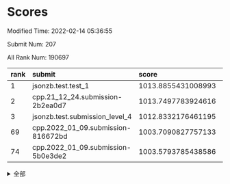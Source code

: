 # Scores

Modified Time: 2022-02-14 05:36:55

Submit Num: 207

All Rank Num: 190697

| rank |               submit               |       score        |       sigma        | pk_num |
| :--- | :--------------------------------- | :----------------- | :----------------- | :----- |
| 1    | jsonzb.test.test_1                 | 1013.8855431008993 | 0.851485993181197  | 3686   |
| 2    | cpp.21_12_24.submission-2b2ea0d7   | 1013.7497783924616 | 0.8299474913526795 | 3684   |
| 3    | jsonzb.test.submission_level_4     | 1012.8332176461195 | 0.8221685300266518 | 3685   |
| 69   | cpp.2022_01_09.submission-816672bd | 1003.7090827757133 | 0.704397615764629  | 3685   |
| 74   | cpp.2022_01_09.submission-5b0e3de2 | 1003.5793785438586 | 0.7151581688370628 | 3688   |


<details>
<summary>全部</summary>

| rank |                 submit                 |       score        |       sigma        | pk_num |
| :--- | :------------------------------------- | :----------------- | :----------------- | :----- |
| 1    | jsonzb.test.test_1                     | 1013.8855431008993 | 0.851485993181197  | 3686   |
| 2    | cpp.21_12_24.submission-2b2ea0d7       | 1013.7497783924616 | 0.8299474913526795 | 3684   |
| 3    | jsonzb.test.submission_level_4         | 1012.8332176461195 | 0.8221685300266518 | 3685   |
| 4    | gobigger.level_3.submission_level_3_2  | 1012.0253158299529 | 0.8125901890504319 | 3688   |
| 5    | gobigger.level_3.submission_level_3_38 | 1011.7495349860923 | 0.7764353635869853 | 3679   |
| 6    | gobigger.level_3.submission_level_3_29 | 1011.6468670954436 | 0.7652742842744705 | 3679   |
| 7    | gobigger.level_3.submission_level_3_3  | 1011.2343068810386 | 0.7584363553209624 | 3684   |
| 8    | gobigger.level_3.submission_level_3_30 | 1010.923078747063  | 0.780819094148534  | 3681   |
| 9    | gobigger.level_3.submission_level_3_40 | 1010.8980048528454 | 0.781621266523715  | 3684   |
| 10   | gobigger.level_3.submission_level_3_10 | 1010.8031327216163 | 0.7813068971912231 | 3683   |
| 11   | gobigger.level_3.submission_level_3_7  | 1010.7837066602895 | 0.775403018027483  | 3687   |
| 12   | gobigger.level_3.submission_level_3_24 | 1010.4861561654116 | 0.7608120177031273 | 3686   |
| 13   | gobigger.level_3.submission_level_3_12 | 1010.4855618800972 | 0.7693105187301084 | 3685   |
| 14   | gobigger.level_3.submission_level_3_26 | 1010.4440436202427 | 0.7586871911130696 | 3684   |
| 15   | gobigger.level_3.submission_level_3_19 | 1010.4148020083109 | 0.7653854996191191 | 3688   |
| 16   | gobigger.level_3.submission_level_3_14 | 1010.4104758373406 | 0.7723497042797524 | 3687   |
| 17   | gobigger.level_3.submission_level_3_1  | 1010.4054146860693 | 0.7398358818593168 | 3685   |
| 18   | gobigger.level_3.submission_level_3_34 | 1010.3810054359207 | 0.7600219943538099 | 3686   |
| 19   | gobigger.level_3.submission_level_3_23 | 1010.1062479740798 | 0.771590660455666  | 3686   |
| 20   | gobigger.level_3.submission_level_3_32 | 1010.084344975866  | 0.7301595536380211 | 3686   |
| 21   | gobigger.level_3.submission_level_3_45 | 1010.049691221264  | 0.7626300610254639 | 3683   |
| 22   | gobigger.level_3.submission_level_3_31 | 1009.9772303075204 | 0.7725729924981923 | 3687   |
| 23   | gobigger.level_3.submission_level_3_49 | 1009.9273919813835 | 0.7498511648434809 | 3680   |
| 24   | gobigger.level_3.submission_level_3_4  | 1009.915741870309  | 0.759156312919026  | 3686   |
| 25   | gobigger.level_3.submission_level_3_13 | 1009.7836049097426 | 0.7780708700769917 | 3682   |
| 26   | gobigger.level_3.submission_level_3_43 | 1009.7574285766432 | 0.7525386395662491 | 3688   |
| 27   | gobigger.level_3.submission_level_3_6  | 1009.7537076005041 | 0.741179147537264  | 3682   |
| 28   | gobigger.level_3.submission_level_3_27 | 1009.7369595410097 | 0.7745755993616898 | 3685   |
| 29   | gobigger.level_3.submission_level_3_16 | 1009.7197318348839 | 0.7535662595334504 | 3689   |
| 30   | gobigger.level_3.submission_level_3_9  | 1009.7184894192284 | 0.7552447021362555 | 3684   |
| 31   | gobigger.level_3.submission_level_3_11 | 1009.7071618830934 | 0.7681753028225083 | 3685   |
| 32   | gobigger.level_3.submission_level_3_20 | 1009.6750046840804 | 0.753197802225937  | 3682   |
| 33   | gobigger.level_3.submission_level_3_18 | 1009.6410597286397 | 0.7580398601316995 | 3683   |
| 34   | gobigger.level_3.submission_level_3_48 | 1009.6234612889527 | 0.7472449259298164 | 3688   |
| 35   | gobigger.level_3.submission_level_3_21 | 1009.6035541344793 | 0.7498364735269317 | 3691   |
| 36   | gobigger.level_3.submission_level_3_47 | 1009.5422746837768 | 0.7497110816494714 | 3690   |
| 37   | gobigger.level_3.submission_level_3_36 | 1009.5403450435754 | 0.7562989326749975 | 3684   |
| 38   | gobigger.level_3.submission_level_3_5  | 1009.5375020401116 | 0.767256906865715  | 3686   |
| 39   | gobigger.level_3.submission_level_3_33 | 1009.5109280881875 | 0.7465247456216442 | 3686   |
| 40   | gobigger.level_3.submission_level_3_39 | 1009.5084498759546 | 0.7622567121188629 | 3684   |
| 41   | gobigger.level_3.submission_level_3_17 | 1009.4830129182521 | 0.7561853645954734 | 3687   |
| 42   | gobigger.level_3.submission_level_3_15 | 1009.4566842158276 | 0.7557318297578483 | 3690   |
| 43   | gobigger.level_3.submission_level_3_35 | 1009.4368587160205 | 0.7651771055701777 | 3681   |
| 44   | gobigger.level_3.submission_level_3_41 | 1009.431232746934  | 0.7681178059244104 | 3682   |
| 45   | gobigger.level_3.submission_level_3_8  | 1009.3920477676985 | 0.7345665335100331 | 3684   |
| 46   | gobigger.level_3.submission_level_3_37 | 1009.0439575678761 | 0.7326331253841968 | 3682   |
| 47   | gobigger.level_3.submission_level_3_42 | 1009.0349438834861 | 0.7392775596287173 | 3683   |
| 48   | gobigger.level_3.submission_level_3_0  | 1008.8526381037412 | 0.7318445914774019 | 3683   |
| 49   | gobigger.level_3.submission_level_3_28 | 1008.6718861908987 | 0.7317509704285114 | 3682   |
| 50   | gobigger.level_3.submission_level_3_46 | 1008.5405319807082 | 0.7411120053154755 | 3688   |
| 51   | gobigger.level_3.submission_level_3_22 | 1008.3072492237186 | 0.738976343737485  | 3684   |
| 52   | gobigger.level_3.submission_level_3_44 | 1008.2333797278626 | 0.7566686412729856 | 3687   |
| 53   | gobigger.level_3.submission_level_3_25 | 1008.0062124772556 | 0.7255373898389873 | 3687   |
| 54   | gobigger.level_1.submission_level_1_6  | 1005.192716781607  | 0.728616446741236  | 3686   |
| 55   | gobigger.level_1.submission_level_1_27 | 1005.0398447085553 | 0.7099497745145635 | 3685   |
| 56   | gobigger.level_1.submission_level_1_39 | 1004.6886063192378 | 0.7171946181760938 | 3684   |
| 57   | gobigger.level_1.submission_level_1_33 | 1004.5990772136593 | 0.7163767529232191 | 3689   |
| 58   | gobigger.level_1.submission_level_1_4  | 1004.560050353745  | 0.7278639710919084 | 3687   |
| 59   | gobigger.level_1.submission_level_1_35 | 1004.5235504447872 | 0.7148386234917629 | 3681   |
| 60   | gobigger.level_1.submission_level_1_22 | 1004.3333639951192 | 0.7122621989480188 | 3685   |
| 61   | gobigger.level_1.submission_level_1_24 | 1004.2062413923595 | 0.7097907797428197 | 3684   |
| 62   | gobigger.level_1.submission_level_1_43 | 1004.1886253817853 | 0.711198307947042  | 3688   |
| 63   | gobigger.level_1.submission_level_1_17 | 1004.1194370717257 | 0.7200073469280521 | 3689   |
| 64   | gobigger.level_1.submission_level_1_37 | 1004.0319180967003 | 0.7251313405008406 | 3689   |
| 65   | gobigger.level_1.submission_level_1_16 | 1003.9862950279352 | 0.7147587143363026 | 3681   |
| 66   | gobigger.level_1.submission_level_1_29 | 1003.9778533286551 | 0.7123020266911304 | 3687   |
| 67   | gobigger.level_1.submission_level_1_15 | 1003.8640031530325 | 0.7161744051109793 | 3685   |
| 68   | gobigger.level_1.submission_level_1_31 | 1003.7184274452364 | 0.7141351590255594 | 3686   |
| 69   | cpp.2022_01_09.submission-816672bd     | 1003.7090827757133 | 0.704397615764629  | 3685   |
| 70   | gobigger.level_1.submission_level_1_7  | 1003.6897960869073 | 0.7074009118362256 | 3678   |
| 71   | gobigger.level_1.submission_level_1_2  | 1003.671749194214  | 0.7105066053277539 | 3682   |
| 72   | gobigger.level_1.submission_level_1_48 | 1003.6684942537792 | 0.7110523763991382 | 3684   |
| 73   | gobigger.level_1.submission_level_1_49 | 1003.5917723064343 | 0.7246725731175636 | 3686   |
| 74   | cpp.2022_01_09.submission-5b0e3de2     | 1003.5793785438586 | 0.7151581688370628 | 3688   |
| 75   | gobigger.level_1.submission_level_1_45 | 1003.4470910028806 | 0.7183434369356423 | 3684   |
| 76   | gobigger.level_1.submission_level_1_11 | 1003.3807396657865 | 0.7312840883017299 | 3689   |
| 77   | gobigger.level_1.submission_level_1_36 | 1003.3765045923961 | 0.7151783967103552 | 3686   |
| 78   | gobigger.level_1.submission_level_1_13 | 1003.3279178148259 | 0.7315175611419562 | 3687   |
| 79   | gobigger.level_1.submission_level_1_3  | 1003.2785705826182 | 0.7347987354730674 | 3686   |
| 80   | gobigger.level_1.submission_level_1_23 | 1003.2482065330831 | 0.7082226029187825 | 3684   |
| 81   | gobigger.level_1.submission_level_1_26 | 1003.216251949165  | 0.707421698503859  | 3685   |
| 82   | gobigger.level_1.submission_level_1_42 | 1003.1966999106875 | 0.7198324378537148 | 3686   |
| 83   | gobigger.level_1.submission_level_1_44 | 1003.1756021586078 | 0.7149288789945474 | 3690   |
| 84   | gobigger.level_1.submission_level_1_12 | 1003.0865725225974 | 0.7028292889066687 | 3683   |
| 85   | gobigger.level_1.submission_level_1_9  | 1002.946689527051  | 0.7116464276173166 | 3683   |
| 86   | gobigger.level_1.submission_level_1_40 | 1002.9129541755176 | 0.7252485154032955 | 3684   |
| 87   | gobigger.level_1.submission_level_1_47 | 1002.8820025614709 | 0.7151443704244203 | 3688   |
| 88   | gobigger.level_1.submission_level_1_32 | 1002.870035593387  | 0.7163038457043263 | 3681   |
| 89   | gobigger.level_1.submission_level_1_18 | 1002.8618064387263 | 0.7155214728128676 | 3688   |
| 90   | gobigger.level_1.submission_level_1_30 | 1002.8394652637743 | 0.7101790482199811 | 3689   |
| 91   | gobigger.level_1.submission_level_1_10 | 1002.8281691306075 | 0.7244390862135189 | 3687   |
| 92   | gobigger.level_1.submission_level_1_21 | 1002.8021251932031 | 0.7155365678094534 | 3685   |
| 93   | gobigger.level_1.submission_level_1_1  | 1002.7974013590706 | 0.7207478307159553 | 3687   |
| 94   | gobigger.level_1.submission_level_1_5  | 1002.7473755647591 | 0.7044710960265889 | 3685   |
| 95   | gobigger.level_1.submission_level_1_38 | 1002.6675337530907 | 0.7185530628789291 | 3688   |
| 96   | gobigger.level_1.submission_level_1_20 | 1002.6368001213441 | 0.7058940627340569 | 3686   |
| 97   | gobigger.level_1.submission_level_1_25 | 1002.6312505563332 | 0.7086313498540042 | 3681   |
| 98   | gobigger.level_1.submission_level_1_41 | 1002.5288192388828 | 0.7062732128967841 | 3684   |
| 99   | gobigger.level_1.submission_level_1_46 | 1002.4842640597994 | 0.7162964421027785 | 3688   |
| 100  | gobigger.level_1.submission_level_1_34 | 1002.462352526976  | 0.7085191591312537 | 3687   |
| 101  | gobigger.level_1.submission_level_1_19 | 1002.3165760642025 | 0.7090159172750247 | 3684   |
| 102  | gobigger.level_1.submission_level_1_14 | 1002.0235448642652 | 0.7194909663834644 | 3681   |
| 103  | gobigger.level_1.submission_level_1_8  | 1001.8114305595171 | 0.7141942869908158 | 3682   |
| 104  | gobigger.level_1.submission_level_1_28 | 1001.7428485745527 | 0.7097017392829776 | 3687   |
| 105  | gobigger.level_1.submission_level_1_0  | 1001.6894217812111 | 0.702808153563305  | 3688   |
| 106  | gobigger.random.submission_random_28   | 996.8297680762778  | 0.7053736036467017 | 3688   |
| 107  | gobigger.random.submission_random_38   | 996.7744280650593  | 0.7074553797515034 | 3687   |
| 108  | gobigger.random.submission_random_36   | 996.7589628129068  | 0.712638972058183  | 3686   |
| 109  | gobigger.random.submission_random_31   | 996.7585594116447  | 0.7097631660364828 | 3686   |
| 110  | gobigger.random.submission_random_39   | 996.6884648021407  | 0.7085890060353649 | 3688   |
| 111  | gobigger.random.submission_random_37   | 996.6593832539072  | 0.7150413823494085 | 3686   |
| 112  | gobigger.random.submission_random_12   | 996.5695289922464  | 0.7014486947890773 | 3687   |
| 113  | gobigger.random.submission_random_23   | 996.4679673320708  | 0.727671372318835  | 3680   |
| 114  | gobigger.random.submission_random_6    | 996.459746079724   | 0.7114004121394699 | 3686   |
| 115  | gobigger.random.submission_random_44   | 996.3114911380906  | 0.7224930836498931 | 3683   |
| 116  | gobigger.random.submission_random_49   | 996.1725109027909  | 0.7031841810081975 | 3690   |
| 117  | gobigger.random.submission_random_8    | 996.1391614931576  | 0.7110536595440708 | 3682   |
| 118  | gobigger.random.submission_random_41   | 996.0943166545966  | 0.700835985644622  | 3683   |
| 119  | gobigger.random.submission_random_40   | 996.0850553280692  | 0.7062565696680748 | 3689   |
| 120  | gobigger.random.submission_random_18   | 996.070353226436   | 0.7114189492039368 | 3687   |
| 121  | gobigger.random.submission_random_27   | 996.0054346816336  | 0.7069883542396749 | 3686   |
| 122  | gobigger.random.submission_random_48   | 995.9999615628637  | 0.7055733173929906 | 3688   |
| 123  | gobigger.random.submission_random_0    | 995.9326937290027  | 0.7122988718003503 | 3688   |
| 124  | gobigger.random.submission_random_26   | 995.9184674169908  | 0.7081855281795979 | 3679   |
| 125  | gobigger.random.submission_random_21   | 995.9000414888832  | 0.7103225181529617 | 3683   |
| 126  | gobigger.random.submission_random_33   | 995.8817888171835  | 0.7101052578619969 | 3679   |
| 127  | gobigger.random.submission_random_42   | 995.8501259049016  | 0.7131315671935138 | 3685   |
| 128  | gobigger.random.submission_random_4    | 995.8396735955823  | 0.7043809312332512 | 3685   |
| 129  | gobigger.random.submission_random_15   | 995.8257689379592  | 0.713778845494783  | 3685   |
| 130  | gobigger.random.submission_random_16   | 995.7846639866652  | 0.6996442581062898 | 3684   |
| 131  | gobigger.random.submission_random_46   | 995.7334474570895  | 0.7113094693798371 | 3687   |
| 132  | gobigger.random.submission_random_3    | 995.7235394229532  | 0.7222139098412387 | 3690   |
| 133  | gobigger.random.submission_random_35   | 995.6754442649416  | 0.7162421941049366 | 3688   |
| 134  | gobigger.random.submission_random_32   | 995.6458625308497  | 0.7014954376899526 | 3687   |
| 135  | gobigger.random.submission_random_17   | 995.6010441979314  | 0.7133402229517064 | 3688   |
| 136  | gobigger.random.submission_random_5    | 995.5773680477209  | 0.7143237372945002 | 3687   |
| 137  | gobigger.random.submission_random_30   | 995.5344634605972  | 0.7090668685740359 | 3682   |
| 138  | gobigger.random.submission_random_43   | 995.5098767720931  | 0.7134006436280219 | 3683   |
| 139  | gobigger.random.submission_random_1    | 995.5011452275634  | 0.7274027709369729 | 3685   |
| 140  | gobigger.random.submission_random_29   | 995.4979918252365  | 0.7070073955710869 | 3682   |
| 141  | gobigger.random.submission_random_19   | 995.4426469583377  | 0.716255771462389  | 3686   |
| 142  | gobigger.random.submission_random_34   | 995.4177505348731  | 0.696346670053542  | 3686   |
| 143  | gobigger.random.submission_random_25   | 995.4010356159245  | 0.7153822574794941 | 3684   |
| 144  | gobigger.random.submission_random_47   | 995.3728504704598  | 0.7070701819816018 | 3685   |
| 145  | gobigger.random.submission_random_13   | 995.3025326945309  | 0.7283455999714081 | 3683   |
| 146  | gobigger.random.submission_random_22   | 995.2869908976377  | 0.709021117343611  | 3684   |
| 147  | gobigger.random.submission_random_20   | 995.2705355664552  | 0.7043094479282437 | 3689   |
| 148  | gobigger.random.submission_random_7    | 995.2504537898936  | 0.7153441781627399 | 3684   |
| 149  | gobigger.random.submission_random_10   | 995.1725766386822  | 0.6957962718987744 | 3685   |
| 150  | gobigger.random.submission_random_45   | 995.0846222156168  | 0.7248141465170894 | 3679   |
| 151  | gobigger.random.submission_random_2    | 995.0766338197068  | 0.7048991752626037 | 3683   |
| 152  | gobigger.random.submission_random_9    | 995.0275046679901  | 0.7367810054795272 | 3686   |
| 153  | gobigger.random.submission_random_24   | 994.6581177054841  | 0.7129575292865946 | 3684   |
| 154  | gobigger.random.submission_random_11   | 994.5911957125743  | 0.6992262330895539 | 3690   |
| 155  | gobigger.level_2.submission_level_2_40 | 994.093387867429   | 0.7389283134101583 | 3683   |
| 156  | gobigger.random.submission_random_14   | 994.071261793809   | 0.7127904164096985 | 3685   |
| 157  | gobigger.level_2.submission_level_2_16 | 994.0367961069868  | 0.729314138633793  | 3688   |
| 158  | gobigger.level_2.submission_level_2_49 | 993.7004099443054  | 0.7270602054675032 | 3685   |
| 159  | gobigger.level_2.submission_level_2_48 | 993.6583127665641  | 0.7458808032695368 | 3689   |
| 160  | gobigger.level_2.submission_level_2_4  | 993.6450546492075  | 0.7308820864512692 | 3682   |
| 161  | gobigger.level_2.submission_level_2_26 | 993.6362268268249  | 0.729230954446045  | 3680   |
| 162  | gobigger.level_2.submission_level_2_14 | 993.5527184248531  | 0.7340044278712561 | 3684   |
| 163  | gobigger.level_2.submission_level_2_23 | 993.3522410312935  | 0.7352190277239056 | 3687   |
| 164  | gobigger.level_2.submission_level_2_21 | 993.3245223464921  | 0.7474683521017462 | 3686   |
| 165  | gobigger.level_2.submission_level_2_42 | 993.3173810860882  | 0.7431215706885849 | 3685   |
| 166  | gobigger.level_2.submission_level_2_24 | 993.2132298856222  | 0.7274793233290473 | 3683   |
| 167  | gobigger.level_2.submission_level_2_7  | 993.0021927444824  | 0.7322050245818708 | 3688   |
| 168  | gobigger.level_2.submission_level_2_0  | 992.9827726755733  | 0.7464965818458069 | 3687   |
| 169  | gobigger.level_2.submission_level_2_38 | 992.967425530348   | 0.7358074856096539 | 3689   |
| 170  | gobigger.level_2.submission_level_2_31 | 992.9541657961503  | 0.7312189382365002 | 3684   |
| 171  | gobigger.level_2.submission_level_2_29 | 992.8253378034133  | 0.7235033303252173 | 3685   |
| 172  | gobigger.level_2.submission_level_2_17 | 992.8247581235405  | 0.7428895078703083 | 3682   |
| 173  | gobigger.level_2.submission_level_2_12 | 992.7300617263217  | 0.7410922729317387 | 3686   |
| 174  | gobigger.level_2.submission_level_2_25 | 992.7149065797807  | 0.7292549972420505 | 3683   |
| 175  | gobigger.level_2.submission_level_2_13 | 992.6535113177056  | 0.7250437089918773 | 3683   |
| 176  | gobigger.level_2.submission_level_2_8  | 992.6500693630758  | 0.7385597782973724 | 3684   |
| 177  | gobigger.level_2.submission_level_2_20 | 992.600804219761   | 0.7483159752022128 | 3684   |
| 178  | gobigger.level_2.submission_level_2_27 | 992.5721470739657  | 0.740031857085208  | 3684   |
| 179  | gobigger.level_2.submission_level_2_45 | 992.5141873470651  | 0.7357642849723256 | 3683   |
| 180  | gobigger.level_2.submission_level_2_36 | 992.4859039926763  | 0.7410080762026658 | 3682   |
| 181  | gobigger.level_2.submission_level_2_1  | 992.3565386580766  | 0.7400694914598113 | 3684   |
| 182  | gobigger.level_2.submission_level_2_6  | 992.3558609303756  | 0.761700721575501  | 3683   |
| 183  | gobigger.level_2.submission_level_2_44 | 992.2809378883724  | 0.7533848635152111 | 3687   |
| 184  | gobigger.level_2.submission_level_2_2  | 992.2123497642199  | 0.7374654361026357 | 3683   |
| 185  | gobigger.level_2.submission_level_2_47 | 992.086857599927   | 0.7281461891223872 | 3687   |
| 186  | gobigger.level_2.submission_level_2_41 | 991.9844168789623  | 0.753880433541695  | 3681   |
| 187  | gobigger.level_2.submission_level_2_15 | 991.938961099131   | 0.74501669848797   | 3686   |
| 188  | gobigger.level_2.submission_level_2_39 | 991.8800293604345  | 0.7510649340394899 | 3683   |
| 189  | gobigger.level_2.submission_level_2_28 | 991.7466009593259  | 0.7559550373915207 | 3688   |
| 190  | gobigger.level_2.submission_level_2_9  | 991.698396752609   | 0.7480621248249935 | 3680   |
| 191  | gobigger.level_2.submission_level_2_46 | 991.6425353203443  | 0.7435600514782026 | 3690   |
| 192  | gobigger.level_2.submission_level_2_10 | 991.6232225039826  | 0.7379845410609331 | 3688   |
| 193  | gobigger.level_2.submission_level_2_22 | 991.6194182677882  | 0.7607087673330346 | 3681   |
| 194  | gobigger.level_2.submission_level_2_18 | 991.5132048797739  | 0.743371354264847  | 3681   |
| 195  | gobigger.level_2.submission_level_2_33 | 991.4965141636576  | 0.7758496842276493 | 3679   |
| 196  | gobigger.level_2.submission_level_2_37 | 991.3513944622381  | 0.7412978992135806 | 3687   |
| 197  | gobigger.level_2.submission_level_2_5  | 991.3212364280752  | 0.7620375684221725 | 3686   |
| 198  | gobigger.level_2.submission_level_2_43 | 991.1895945778327  | 0.7510284946963982 | 3683   |
| 199  | gobigger.level_2.submission_level_2_34 | 991.0810345000508  | 0.7493310980712765 | 3679   |
| 200  | gobigger.level_2.submission_level_2_19 | 991.0459166938479  | 0.760011722235549  | 3681   |
| 201  | gobigger.level_2.submission_level_2_35 | 990.9898612226815  | 0.7488917300592993 | 3682   |
| 202  | gobigger.level_2.submission_level_2_3  | 990.9824920141697  | 0.7883964935289426 | 3690   |
| 203  | gobigger.level_2.submission_level_2_30 | 990.9593301802237  | 0.7603327558491829 | 3684   |
| 204  | gobigger.level_2.submission_level_2_11 | 990.8288767598606  | 0.7635445013783817 | 3686   |
| 205  | gobigger.level_2.submission_level_2_32 | 990.4924810469356  | 0.749367375638218  | 3686   |
| 206  | gobigger.none.submission_none_1        | 977.9527776139311  | 1.2673725139517067 | 3683   |
| 207  | gobigger.none.submission_none_0        | 975.5907509992758  | 1.5537148689276103 | 3685   |

</details>